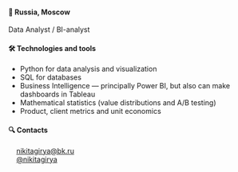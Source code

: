 #### 🚩 Russia, Moscow
Data Analyst / BI-analyst

#### 🛠 Technologies and tools
* Python for data analysis and visualization 
* SQL for databases 
* Business Intelligence — principally Power BI, but also can make dashboards in Tableau 
* Mathematical statistics (value distributions and A/B testing)
* Product, client metrics and unit economics

#### 🔍 Contacts
<img src="https://cdn.icon-icons.com/icons2/1154/PNG/512/1486564396-mail_81524.png" height="12" /> nikitagirya@bk.ru <br/>
<img src="https://cdn.icon-icons.com/icons2/2429/PNG/512/telegram_logo_icon_147228.png" height="12" /> [@nikitagirya](https://t.me/nikitagirya)
